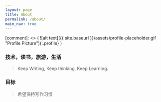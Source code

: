 ```yaml
---
layout: page
title: About
permalink: /about/
main_nav: true
---
```


[comment]: <> ( ![alt text]({{ site.baseurl }}/assets/profile-placeholder.gif "Profile Picture"){:.profile} )

### 技术，读书，旅游，生活

> Keep Writing, Keep thinking, Keep Learning.

### 目标

> 希望保持写作习惯